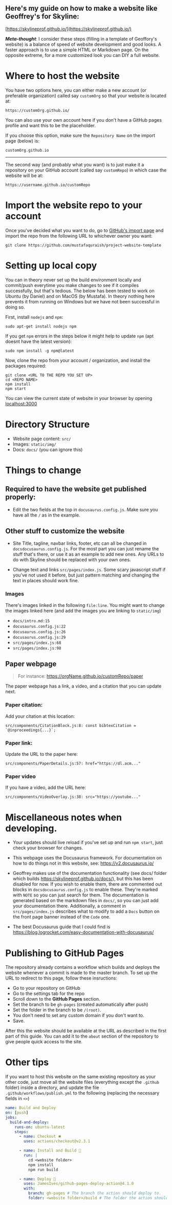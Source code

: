 ## Here's my guide on how to make a website like Geoffrey's for Skyline:

[https://skylineprof.github.io/](https://skylineprof.github.io/)

**_Meta-thought_**: I consider these steps (filling in a template of Geoffory's website) is a balance of speed of website development and good looks. A faster approach is to use a simple HTML or Markdown page. On the opposite extreme, for a more customized look you can DIY a full website.


# Where to host the website

You have two options here, you can either make a new account (or preferable organization) called say `customOrg` so that your website is located at:

```
https://customOrg.github.io/
```

You can also use your own account here if you don't have a GitHub pages profile and want this to be the placeholder. 

If you choose this option, make sure the `Repository Name` on the import page (below) is:

```
customOrg.github.io
```

---

The second way (and probably what you want) is to just make it a repository on your GitHub account (called say `customRepo`) in which case the website will be at:

```
https://username.github.io/customRepo
```

# Import the website repo to your account

Once you've decided what you want to do, go to [GitHub's import page](https://github.com/new/import) and import the repo from the following URL to whichever owner you want:

```
git clone https://github.com/mustafaquraish/project-website-template
```


# Setting up local copy

You can in theory never set up the build environment locally and commit/push 
everytime you make changes to see if it compiles successfully, but that's 
tedious. The below has been tested to work on Ubuntu (by Daniel) and on MacOS
(by Mustafa). In theory nothing here prevents it from running on Windows but
we have not been successful in doing so. 

First, install `nodejs` and `npm`:
```
sudo apt-get install nodejs npm
```

If you get `npm` errors in the steps below it might help to update `npm` (apt doesnt have the latest version):
```
sudo npm install -g npm@latest
```

Now, clone the repo from your account / organization, and install the packages required:

```
git clone <URL TO THE REPO YOU SET UP>
cd <REPO NAME>
npm install
npm start
```

You can view the current state of website in your browser by opening [localhost:3000](http://localhost:3000)
 
# Directory Structure

- Website page content: `src/`
- Images: `static/img/`
- Docs: `docs/` (you can ignore this)
 
# Things to change

## Required to have the website get published properly:

- Edit the two fields at the top in `docusaurus.config.js`. Make sure you have all the `/` as in the example.

## Other stuff to customize the website

- Site Title, tagline, navbar links, footer, etc can all be changed in 
`docsdocusaurus.config.js`. For the most part you can just rename the stuff 
that's there, or use it as an example to add new ones. Any URLs to do with 
Skyline should be replaced with your own ones.

- Change text and links `src/pages/index.js`. Some scary javascript stuff if 
you've not used it before, but just pattern matching and changing the text in 
places should work fine.
 
### Images

There's images linked in the following `file:line`. You might want to change 
the images linked here (and add the images you are linking to `static/img`)

- `docs/intro.md:15`
- `docusaurus.config.js:22`
- `docusaurus.config.js:26`
- `docusaurus.config.js:29`
- `src/pages/index.js:68`
- `src/pages/index.js:98`
 
## Paper webpage 

> For instance: https://orgName.github.io/customRepo/paper
 
The paper webpage has a link, a video, and a citation that you can update next.

### Paper citation:

Add your citation at this location:

```
src/components/CitationBlock.js:8: const bibtexCitation = `@inproceedings{...}`;
```

### Paper link:

Update the URL to the paper here:

```
src/components/PaperDetails.js:57: href="https://dl.acm..."
```

### Paper video

If you have a video, add the URL here:

```
src/components/VideoOverlay.js:38: src="https://youtube..."
```
 
# Miscellaneous notes when developing.

- Your updates should live reload if you've set up and run `npm start`, just 
check your browser for changes.

- This webpage uses the Docusaurus framework. For documentation on how to do 
things not in this website, see: https://v2.docusaurus.io/

- Geoffrey makes use of the documentation functionality (see docs/ folder which 
builds https://skylineprof.github.io/docs/), but this has been disabled for now.
If you wish to enable them, there are commented out blocks in 
`docsdocusaurus.config.js` to enable these. They're marked with `NOTE` so you
can just search for them. The documentation is generated based on the markdown 
files in `docs/`, so you can just add your documentation there. Additionally,
a comment in `src/pages/index.js` describes what to modify to add a `Docs` 
button on the front page banner instead of the `Code` one.

- The best Docusaurus guide that I could find is 
https://blog.logrocket.com/easy-documentation-with-docusaurus/


# Publishing to GitHub Pages

The repository already contains a workflow which builds and deploys the website 
whenever a commit is made to the master branch. To set up the URL to redirect 
to this page, follow these insructions:

- Go to your repository on GitHub
- Go to the settings tab for the repo
- Scroll down to the **GitHub Pages** section.
- Set the branch to be `gh-pages` (created automatically after push)
- Set the folder in the branch to be `/(root)`.
- You don't need to set any custom domain if you don't want to.
- Save.

After this the website should be available at the URL as described in the first part of this guide. You can add it to the `about` section of the repository to give people quick access to the site.

# Other tips

If you want to host this website on the same existing repository as your other code, just move all the website files (everything except the `.github` folder) inside a directory, and update the file `.github/workflows/publish.yml` to the following (replacing the necessary fields in `<>`)

```yaml
name: Build and Deploy
on: [push]
jobs:
  build-and-deploy:
    runs-on: ubuntu-latest
    steps:
      - name: Checkout 🛎️
        uses: actions/checkout@v2.3.1

      - name: Install and Build 🔧
        run: |
          cd <website folder>
          npm install
          npm run build

      - name: Deploy 🚀
        uses: JamesIves/github-pages-deploy-action@4.1.0
        with:
          branch: gh-pages # The branch the action should deploy to.
          folder: <website folder>/build # The folder the action should deploy.
```